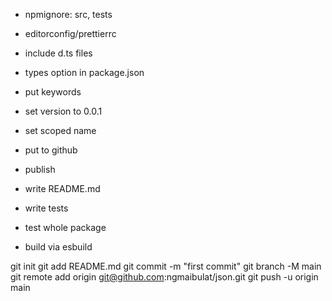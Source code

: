- npmignore: src, tests
- editorconfig/prettierrc
- include d.ts files
- types option in package.json
- put keywords
- set version to 0.0.1
- set scoped name

- put to github
- publish
- write README.md
- write tests
- test whole package
- build via esbuild

git init
git add README.md
git commit -m "first commit"
git branch -M main
git remote add origin git@github.com:ngmaibulat/json.git
git push -u origin main
